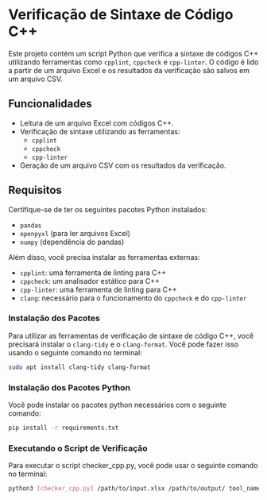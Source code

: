 # Verificação de Sintaxe de Código C++

Este projeto contém um script Python que verifica a sintaxe de códigos C++ utilizando ferramentas como `cpplint`, `cppcheck` e `cpp-linter`. O código é lido a partir de um arquivo Excel e os resultados da verificação são salvos em um arquivo CSV.

## Funcionalidades

- Leitura de um arquivo Excel com códigos C++.
- Verificação de sintaxe utilizando as ferramentas:
  - `cpplint`
  - `cppcheck`
  - `cpp-linter`
- Geração de um arquivo CSV com os resultados da verificação.

## Requisitos

Certifique-se de ter os seguintes pacotes Python instalados:

- `pandas`
- `openpyxl` (para ler arquivos Excel)
- `numpy` (dependência do pandas)

Além disso, você precisa instalar as ferramentas externas:

- `cpplint`: uma ferramenta de linting para C++
- `cppcheck`: um analisador estático para C++
- `cpp-linter`: uma ferramenta de linting para C++
- `clang`: necessário para o funcionamento do `cppcheck` e do `cpp-linter`


### Instalação dos Pacotes

Para utilizar as ferramentas de verificação de sintaxe de código C++, você precisará instalar o `clang-tidy` e o `clang-format`. Você pode fazer isso usando o seguinte comando no terminal:

```bash
sudo apt install clang-tidy clang-format
```

### Instalação dos Pacotes Python

Você pode instalar os pacotes python necessários com o seguinte comando:

```bash
pip install -r requirements.txt
```

### Executando o Script de Verificação

Para executar o script checker_cpp.py, você pode usar o seguinte comando no terminal:

```bash
python3 [checker_cpp.py] /path/to/input.xlsx /path/to/output/ tool_name
```